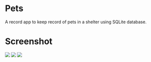 # Pets
A record app to keep record of pets in a shelter using SQLite database.

# Screenshot
<img src="/sc1.png"></img>
<img src="/sc2.png"></img>
<img src="/sc3.png"></img>


